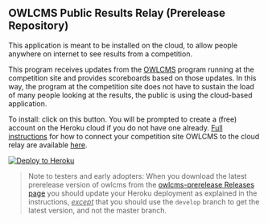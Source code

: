 ## OWLCMS Public Results Relay (Prerelease Repository)

This application is meant to be installed on the cloud, to allow people anywhere on internet to see results from a competition.  

This program receives updates from the [OWLCMS](https://jflamy.github.io/owlcms4/#/index) program running at the competition site and provides scoreboards based on those updates.  In this way, the program at the competition site does not have to sustain the load of many people looking at the results, the public is using the cloud-based application.

To install: click on this button.  You will be prompted to create a (free) account on the Heroku cloud if you do not have one already.  [Full instructions](https://jflamy-dev.github.io/owlcms4-prerelease/#/Remote) for how to connect your competition site OWLCMS to the cloud relay are available [here](https://jflamy-dev.github.io/owlcms4-prerelease/#/Remote).

[![Deploy to Heroku](https://www.herokucdn.com/deploy/button.png)](https://heroku.com/deploy)

> Note to testers and early adopters: When you download the latest prerelease version of owlcms from the [owlcms-prerelease Releases page](https://github.com/jflamy-dev/owlcms4-prerelease/releases) you should update your Heroku deployment as explained in the instructions, <u>*except*</u> that you should use the `develop` branch to get the latest version, and not the master branch.